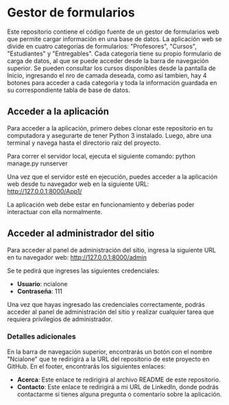 # Gestor de formularios

Este repositorio contiene el código fuente de un gestor de formularios web que permite cargar información en una base de datos. La aplicación web se divide en cuatro categorías de formularios: "Profesores", "Cursos", "Estudiantes" y "Entregables". Cada categoría tiene su propio formulario de carga de datos, al que se puede acceder desde la barra de navegación superior. Se pueden consultar los cursos disponibles desde la pantalla de Inicio, ingresando el nro de camada deseada, como así tambien, hay 4 botones para acceder a cada categoría y toda la información guardada en su correspondiente tabla de base de datos.


## Acceder a la aplicación
Para acceder a la aplicación, primero debes clonar este repositorio en tu computadora y asegurarte de tener Python 3 instalado. Luego, abre una terminal y navega hasta el directorio raíz del proyecto.

Para correr el servidor local, ejecuta el siguiente comando: python manage.py runserver

Una vez que el servidor esté en ejecución, puedes acceder a la aplicación web desde tu navegador web en la siguiente URL: http://127.0.0.1:8000/App1/

La aplicación web debe estar en funcionamiento y deberías poder interactuar con ella normalmente.


## Acceder al administrador del sitio

Para acceder al panel de administración del sitio, ingresa la siguiente URL en tu navegador web: http://127.0.0.1:8000/admin

Se te pedirá que ingreses las siguientes credenciales:

- **Usuario**: ncialone
- **Contraseña**: 111

Una vez que hayas ingresado las credenciales correctamente, podrás acceder al panel de administración del sitio y realizar cualquier tarea que requiera privilegios de administrador.


### Detalles adicionales

En la barra de navegación superior, encontrarás un botón con el nombre "Ncialone" que te redirigirá a la URL del repositorio de este proyecto en GitHub. En el footer, encontrarás los siguientes enlaces:

- **Acerca**: Este enlace te redirigirá al archivo README de este repositorio.
- **Contacto**: Este enlace te redirigirá a mi URL de LinkedIn, donde podrás contactarme si tienes alguna pregunta o comentario sobre la aplicación.